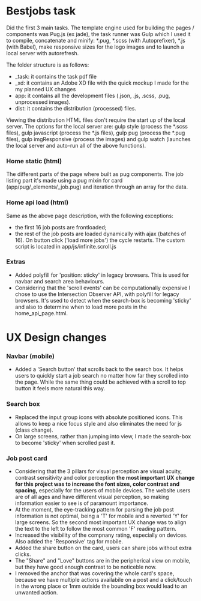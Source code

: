 # Bestjobs task

Did the first 3 main tasks. The template engine used for building the pages / components was Pug.js (ex jade), the task runner was Gulp which I used it to compile, concatenate and minify: *.pug, *.scss (with Autoprefixer), *.js (with Babel), make responsive sizes for the logo images and to launch a local server with autorefresh.

The folder structure is as follows:
- _task: it contains the task pdf file
- _xd: it contains an Adobe XD file with the quick mockup I made for the my planned UX changes
- app: it contains all the development files (.json, .js, .scss, .pug, unprocessed images).
- dist: it contains the distribution (processed) files.

Viewing the distribution HTML files don't require the start up of the local server. The options for the local server are: gulp style (process the *.scss files), gulp javascript (process the *.js files), gulp pug (process the *.pug files), gulp imgResponsive (process the images) and gulp watch (launches the local server and auto-run all of the above functions).

### Home static (html)
The different parts of the page where built as pug components. The job listing part it's made using a pug mixin for card (app/pug/_elements/_job.pug) and iteration through an array for the data.

### Home api load (html)
Same as the above page description, with the following exceptions:
- the first 16 job posts are frontloaded;
- the rest of the job posts are loaded dynamically with ajax (batches of 16). On button click ('load more jobs') the cycle restarts.
The custom script is located in app/js/infinite.scroll.js

### Extras
- Added polyfill for 'position: sticky' in legacy browsers. This is used for navbar and search area behaviours.
- Considering that the 'scroll events' can be computationally expensive I chose to use the Intersection Observer API, with polyfill for legacy browsers. It's used to detect when the search-box is becoming 'sticky' and also to determine when to load more posts in the home_api_page.html.



# UX Design changes

### Navbar (mobile)
- Added a 'Search button' that scrolls back to the search box. It helps users to quickly start a job search no matter how far they scrolled into the page. While the same thing could be achieved with a scroll to top button it feels more natural this way.

### Search box
- Replaced the input group icons with absolute positioned icons. This allows to keep a nice focus style and also eliminates the need for js (class change).
- On large screens, rather than jumping into view, I made the search-box to become 'sticky' when scrolled past it.

### Job post card
- Considering that the 3 pillars for visual perception are visual acuity, contrast sensitivity and color perception **the most important UX change for this project was to increase the font sizes, color contrast and spacing,** especially for the users of mobile devices. The website users are of all ages and have different visual perception, so making information easier to see is of paramount importance.
- At the moment, the eye-tracking pattern for parsing the job post information is not optimal, being a 'T' for mobile and a reverted 'Y' for large screens. So the second most important UX change was to align the text to the left to follow the most common 'F' reading pattern.
- Increased the visibility of the compnany rating, especially on devices. Also added the 'Responsive' tag for mobile.
- Added the share button on the card, users can share jobs without extra clicks.
- The "Share" and "Love" buttons are in the peripherical view on mobile, but they have good enough contrast to be noticeble now.
- I removed the anchor that was covering the whole card's space, because we have multiple actions availabile on a post and a click/touch in the wrong place or 1mm outside the bounding box would lead to an unwanted action.